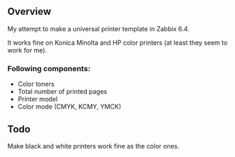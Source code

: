 ## Overview

My attempt to make a universal printer template in Zabbix 6.4.

It works fine on Konica Minolta and HP color printers (at least they seem to work for me).

### Following components:

- Color toners
- Total number of printed pages
- Printer model
- Color mode (CMYK, KCMY, YMCK)

## Todo

Make black and white printers work fine as the color ones.
